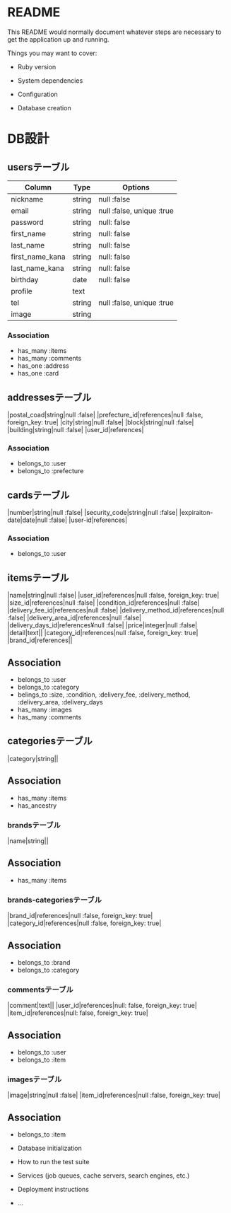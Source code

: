 # README

This README would normally document whatever steps are necessary to get the
application up and running.

Things you may want to cover:

* Ruby version

* System dependencies

* Configuration

* Database creation

# DB設計
## usersテーブル
|Column|Type|Options|
|------|----|-------|
|nickname|string|null :false|
|email|string|null :false, unique :true|
|password|string|null: false|
|first_name|string|null: false|
|last_name|string|null: false|
|first_name_kana|string|null: false|
|last_name_kana|string|null: false|
|birthday|date|null: false|
|profile|text||
|tel|string|null :false, unique :true|
|image|string||

### Association
- has_many :items
- has_many :comments
- has_one :address
- has_one :card

## addressesテーブル
|postal_coad|string|null :false|
|prefecture_id|references|null :false, foreign_key: true|
|city|string|null :false|
|block|string|null :false|
|building|string|null :false|
|user_id|references|

### Association
- belongs_to :user
- belongs_to :prefecture

## cardsテーブル
|number|string|null :false|
|security_code|string|null :false|
|expiraiton-date|date|null :false|
|user-id|references|

### Association
- belongs_to :user

## itemsテーブル
|name|string|null :false|
|user_id|references|null :false, foreign_key: true|
|size_id|references|null :false|
|condition_id|references|null :false|
|delivery_fee_id|references|null :false|
|delivery_method_id|references|null :false|
|delivery_area_id|references|null :false|
|delivery_days_id|references¥null :false|
|price|integer|null :false|
|detail|text||
|category_id|references|null :false, foreign_key: true|
|brand_id|references||

## Association
- belongs_to :user
- belongs_to :category
- belings_to :size, :condition, :delivery_fee, :delivery_method, :delivery_area, :delivery_days
- has_many :images
- has_many :comments

## categoriesテーブル
|category|string||

## Association
- has_many :items
- has_ancestry

### brandsテーブル
|name|string||

## Association
- has_many :items

### brands-categoriesテーブル
|brand_id|references|null :false, foreign_key: true|
|category_id|references|null :false, foreign_key: true|

## Association
- belongs_to :brand
- belongs_to :category

### commentsテーブル
|comment|text||
|user_id|references|null: false, foreign_key: true|
|item_id|references|null: false, foreign_key: true|

## Association
- belongs_to :user
- belongs_to :item


### imagesテーブル
|image|string|null :false|
|item_id|references|null :false, foreign_key: true|

## Association
- belongs_to :item

* Database initialization

* How to run the test suite

* Services (job queues, cache servers, search engines, etc.)

* Deployment instructions

* ...
